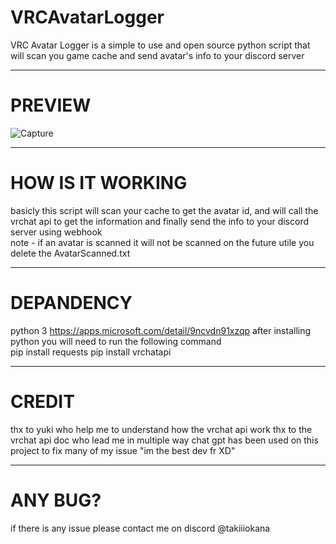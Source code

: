 # VRCAvatarLogger  
VRC Avatar Logger is a simple to use and open source python script that will scan you game cache and send avatar's info to your discord server
_________________________________________________________________  
# PREVIEW  
![Capture](https://github.com/TakiiiNotFound/VRCAvatarLogger/assets/82332813/ee414192-4867-4c67-828a-170dba548ead)
_________________________________________________________________  
# HOW IS IT WORKING  
basicly this script will scan your cache to get the avatar id, and will call the vrchat api to get the information and finally send the info to your discord server using webhook  
note - if an avatar is scanned it will not be scanned on the future utile you delete the AvatarScanned.txt
_________________________________________________________________  
# DEPANDENCY  
python 3 https://apps.microsoft.com/detail/9ncvdn91xzqp
after installing python you will need to run the following command  
pip install requests
pip install vrchatapi  
_______________________________________________________________  
# CREDIT
thx to yuki who help me to understand how the vrchat api work
thx to the vrchat api doc who lead me in multiple way
chat gpt has been used on this project to fix many of my issue "im the best dev fr XD"
_______________________________________________________________  
# ANY BUG?
if there is any issue please contact me on discord @takiiiokana
